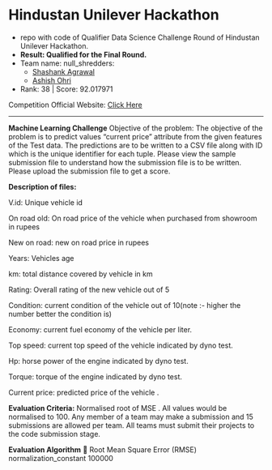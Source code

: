 # Hindustan Unilever Hackathon

* repo with code of Qualifier Data Science Challenge Round of Hindustan Unilever Hackathon.
* **Result: Qualified for the Final Round.**
* Team name: null_shredders:
	* [Shashank Agrawal](https://github.com/iam-Shashank)
	* [Ashish Ohri](https://github.com/AshishOhri) 
* Rank: 38 | Score: 92.017971

Competition Official Website: [Click Here](https://skillenza.com/challenge/hul-bfs-datathon)


________________________________

**Machine Learning Challenge**
Objective of the problem: The objective of the problem is to predict values “current price” attribute from the given features of the Test data. The predictions are to be written to a CSV file along with ID which is the unique identifier for each tuple. Please view the sample submission file to understand how the submission file is to be written. Please upload the submission file to get a score. 

**Description of files:**

V.id: Unique vehicle id

On road old: On road price of the vehicle when purchased from showroom in rupees

New on road: new on road price in rupees

Years: Vehicles age

km: total distance covered by vehicle in km

Rating: Overall rating of the new vehicle out of 5

Condition: current condition of the vehicle out of 10(note :- higher the number better the condition is)

Economy: current fuel economy of the vehicle per liter.

Top speed: current top speed of the vehicle indicated by dyno test.

Hp: horse power of the engine indicated by dyno test.

Torque: torque of the engine indicated by dyno test.

Current price: predicted price of the vehicle .



**Evaluation Criteria:** Normalised root of MSE . All values would be normalised to 100. Any member of a team may make a submission and 15 submissions are allowed per team. All teams must submit their projects to the code submission stage.


**Evaluation Algorithm**

Root Mean Square Error (RMSE)
normalization_constant 100000
<!--stackedit_data:
eyJoaXN0b3J5IjpbMTczMDc4OTk4Ml19
-->